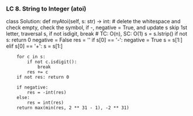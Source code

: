 ### LC 8. String to Integer (atoi)
class Solution:
    def myAtoi(self, s: str) -> int:
        # delete the whitespace and check empty, check the symbol, if -, negative = True, and update s skip 1st letter, traversal s, if not     isdigit, break
        # TC: O(n), SC: O(1)
        s = s.lstrip()
        if not s: return 0
        negative = False
        res = ''
        if s[0] == '-':
            negative = True
            s = s[1:]
        elif s[0] == '+':
            s = s[1:]

        for c in s:
            if not c.isdigit():
                break
            res += c
        if not res: return 0

        if negative:
            res = -int(res)
        else:
            res = int(res)
        return max(min(res, 2 ** 31 - 1), -2 ** 31)